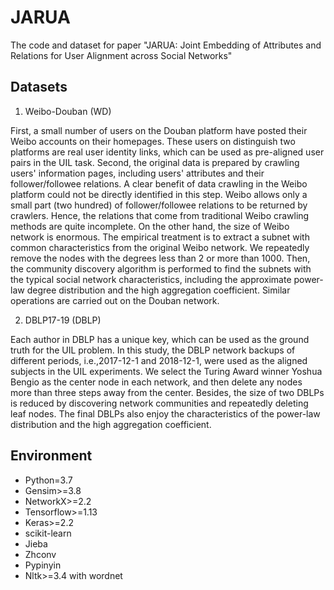 # JARUA
The code and dataset for paper "JARUA: Joint Embedding of Attributes and Relations for User Alignment across Social Networks"

## Datasets
1. Weibo-Douban (WD)

First, a small number of users on the Douban platform have posted their Weibo accounts on their homepages. These users on distinguish two platforms are real user identity links, which can be used as pre-aligned user pairs in the UIL task. Second, the original data is prepared by crawling users' information pages, including users' attributes and their follower/followee relations. A clear benefit of data crawling in the Weibo platform could not be directly identified in this step. Weibo allows only a small part (two hundred) of follower/followee relations to be returned by crawlers. Hence, the relations that come from traditional Weibo crawling methods are quite incomplete. On the other hand, the size of Weibo network is enormous. The empirical treatment is to extract a subnet with common characteristics from the original Weibo network. We repeatedly remove the nodes with the degrees less than 2 or more than 1000. Then, the community discovery algorithm is performed to find the subnets with the typical social network characteristics, including the approximate power-law degree distribution and the high aggregation coefficient. Similar operations are carried out on the Douban network.

2. DBLP17-19 (DBLP)

Each author in DBLP has a unique key, which can be used as the ground truth for the UIL problem. In this study, the DBLP network backups of different periods, i.e.,2017-12-1 and 2018-12-1, were used as the aligned subjects in the UIL experiments. We select the Turing Award winner Yoshua Bengio as the center node in each network, and then delete any nodes more than three steps away from the center. Besides, the size of two DBLPs is reduced by discovering network communities and repeatedly deleting leaf nodes. The final DBLPs also enjoy the characteristics of the power-law distribution and the high aggregation coefficient.

## Environment
* Python=3.7
* Gensim>=3.8
* NetworkX>=2.2
* Tensorflow>=1.13
* Keras>=2.2
* scikit-learn
* Jieba
* Zhconv
* Pypinyin
* Nltk>=3.4 with wordnet
